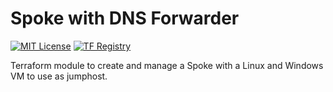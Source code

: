 # Spoke with DNS Forwarder
[![MIT License](https://img.shields.io/badge/license-MIT-orange.svg)](LICENSE) [![TF Registry](https://img.shields.io/badge/terraform-registry-blue.svg)](https://registry.terraform.io/modules/azurerm/resources/azure/latest/submodules/custom_spoke_dns)

Terraform module to create and manage a Spoke with a Linux and Windows VM to use as jumphost.
